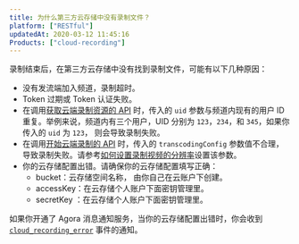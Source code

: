 ```yaml
---
title: 为什么第三方云存储中没有录制文件？
platform: ["RESTful"]
updatedAt: 2020-03-12 11:45:16
Products: ["cloud-recording"]
---
```

录制结束后，在第三方云存储中没有找到录制文件，可能有以下几种原因：
  - 没有发流端加入频道，录制超时。
  - Token 过期或 Token 认证失败。
  - 在调用[获取云端录制资源的 API](https://docs.agora.io/cn/cloud-recording/cloud_recording_api_rest?platform=All%20Platforms#a-nameacquirea%E8%8E%B7%E5%8F%96%E4%BA%91%E7%AB%AF%E5%BD%95%E5%88%B6%E8%B5%84%E6%BA%90%E7%9A%84-api) 时，传入的 `uid` 参数与频道内现有的用户 ID 重复。举例来说，频道内有三个用户，UID 分别为 `123`，`234`，和 `345`，如果你传入的 `uid` 为 `123`， 则会导致录制失败。
  - 在调用[开始云端录制的 API](https://docs.agora.io/cn/cloud-recording/cloud_recording_api_rest?platform=All%20Platforms#a-namestarta开始云端录制的-api) 时，传入的 `transcodingConfig` 参数值不合理，导致录制失败。请参考[如何设置录制视频的分辨率](https://docs.agora.io/cn/faq/recording_video_profile)设置该参数。
  - 你的云存储配置出错。请确保你的云存储配置填写正确：
    - bucket：云存储空间名称， 由你自己在云账户下创建。
    - accessKey：在云存储个人账户下面密钥管理里。
    - secretKey ：在云存储个人账户下面密钥管理里。

  如果你开通了 Agora 消息通知服务，当你的云存储配置出错时，你会收到 [`cloud_recording_error`](https://docs.agora.io/cn/cloud-recording/cloud_recording_callback_rest?platform=All%20Platforms#a-name1a1-cloud_recording_error) 事件的通知。
